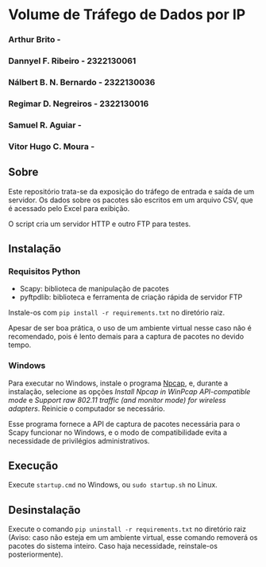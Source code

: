 # Volume de Tráfego de Dados por IP

### Arthur Brito - 
### Dannyel F. Ribeiro - 2322130061
### Nálbert B. N. Bernardo - 2322130036
### Regimar D. Negreiros - 2322130016
### Samuel R. Aguiar - 
### Vitor Hugo C. Moura -  

## Sobre

Este repositório trata-se da exposição do tráfego de entrada e saída 
de um servidor. Os dados sobre os pacotes são escritos em um arquivo CSV, 
que é acessado pelo Excel para exibição.

O script cria um servidor HTTP e outro FTP para testes.

## Instalação

### Requisitos Python

- Scapy: biblioteca de manipulação de pacotes
- pyftpdlib: biblioteca e ferramenta de criação rápida de servidor FTP

Instale-os com `pip install -r requirements.txt` no diretório raiz.
  
Apesar de ser boa prática, o uso de um ambiente virtual nesse caso 
não é recomendado, pois é lento demais para a captura de pacotes 
no devido tempo.

### Windows

Para executar no Windows, instale o programa [Npcap](https://npcap.com/), 
e, durante a instalação, selecione as opções _Install Npcap in WinPcap_ 
_API-compatible mode_ e _Support raw 802.11 traffic (and monitor mode)_ 
_for wireless adapters_. Reinicie o computador se necessário.

Esse programa fornece a API de captura de pacotes necessária 
para o Scapy funcionar no Windows, e o modo de compatibilidade evita 
a necessidade de privilégios administrativos.

## Execução

Execute `startup.cmd` no Windows, ou `sudo startup.sh` no Linux.

## Desinstalação

Execute o comando `pip uninstall -r requirements.txt` no diretório raiz 
(Aviso: caso não esteja em um ambiente virtual, esse comando removerá os 
pacotes do sistema inteiro. 
Caso haja necessidade, reinstale-os posteriormente).